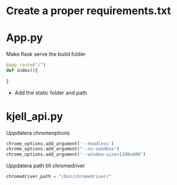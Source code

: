 # Create a proper requirements.txt

# App.py
Make flask serve the build folder
```python
@app.route("/")
def index(){
  
}
```
* Add the static folder and path

# kjell_api.py
Uppdatera chromeoptions
```python
chrome_options.add_argument('--headless')
chrome_options.add_argument("--no-sandbox")
chrome_options.add_argument('--window-size=1200x600')
```
Uppdatera path till chromedriver
```python
chromedriver_path = "/bin/chromedriver/"
```
